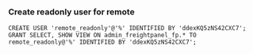 ### Create readonly user for remote
```
CREATE USER 'remote_readonly'@'%' IDENTIFIED BY 'ddexKQ5zNS42CXC7';
GRANT SELECT, SHOW VIEW ON admin_freightpanel_fp.* TO remote_readonly@'%' IDENTIFIED BY 'ddexKQ5zNS42CXC7';
```
